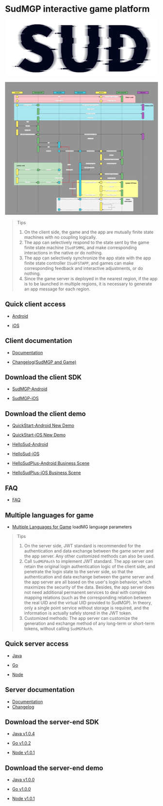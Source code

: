 # SudMGP interactive game platform

![SUD](./app/Resource/logo.png)

![SUD](./app/Resource/startup.png)

> Tips
>
> 1. On the client side, the game and the app are mutually finite state machines with no coupling logically.
> 2. The app can selectively respond to the state sent by the game finite state machine `ISudFSMMG`, and make corresponding interactions in the native or do nothing.
> 3. The app can selectively synchronize the app state with the app finite state controller `ISudFSTAPP`, and games can make corresponding feedback and interactive adjustments, or do nothing.
> 4. Since the game server is deployed in the nearest region, if the app is to be launched in multiple regions, it is necessary to generate an app message for each region.

## Quick client access

- [Android](app/Client/StartUp-Android.md)

- [iOS](app/Client/StartUp-iOS.md)

## Client documentation

- [Documentation](app/Client/StartUp.md)

- [Changelog(SudMGP and Game)](app/Client/ChangeLog.md)
## Download the client SDK

- [SudMGP-Android](https://github.com/SudTechnology/sud-mgp-android/releases)

- [SudMGP-iOS](https://github.com/SudTechnology/sud-mgp-ios/releases)
  

## Download the client demo
- [QuickStart-Android New Demo](https://github.com/SudTechnology/hello-sud-plus-android/tree/master/project/QuickStart)

- [QuickStart-iOS New Demo](https://github.com/SudTechnology/hello-sud-plus-ios/tree/master/project/QuickStart)

- [HelloSud-Android](https://github.com/SudTechnology/hello-sud-android/releases)

- [HelloSud-iOS](https://github.com/SudTechnology/hello-sud-ios/releases)

- [HelloSudPlus-Android Business Scene](https://github.com/SudTechnology/hello-sud-plus-android/tree/master)

- [HelloSudPlus-iOS Business Scene](https://github.com/SudTechnology/hello-sud-plus-ios/tree/master)

## FAQ
- [FAQ](app/Client/FAQ/README.md)

## Multiple languages for game
- [Multiple Languages for Game](app/Client/Languages/README.md) loadMG language parameters

> Tips
>
> 1. On the server side, JWT standard is recommended for the authentication and data exchange between the game server and the app server. Any other customized methods can also be used.
> 2. Call `SudMGPAuth` to implement JWT standard. The app server can retain the original login authentication logic of the client side, and penetrate the login state to the server side, so that the authentication and data exchange between the game server and the app server are all based on the user's login behavior, which maximizes the security of the data. Besides, the app server does not need additional permanent services to deal with complex mapping relations (such as the corresponding relation between the real UID and the virtual UID provided to SudMGP). In theory, only a single point service without storage is required, and the information is actually safely stored in the JWT token.
> 3. Customized methods: The app server can customize the generation and exchange method of any long-term or short-term tokens, without calling `SudMGPAuth`.

## Quick server access

- [Java](app/Server/StartUp-Java.md)

- [Go](app/Server/StartUp-Go.md)

- [Node](app/Server/StartUp-Node.md)

## Server documentation

- [Documentation](app/Server/StartUp.md)
- [Changelog](app/Server/Server_Change_Log.md)

## Download the server-end SDK

- [Java v1.0.4](https://github.com/SudTechnology/sud-mgp-auth-java/releases)

- [Go v1.0.2](https://github.com/SudTechnology/sud-mgp-auth-go/releases)

- [Node v1.0.1](https://github.com/SudTechnology/sud-mgp-auth-node/releases)

## Download the server-end demo

- [Java v1.0.0](https://github.com/SudTechnology/hello-sud-java/releases)

- [Go v1.0.0](https://github.com/SudTechnology/hello-sud-go/releases)

- [Node v1.0.1](https://github.com/SudTechnology/hello-sud-node/releases)
